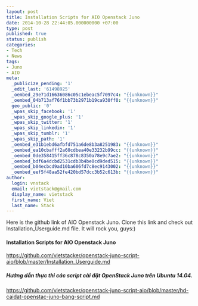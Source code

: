 ```yaml
---
layout: post
title: Installation Scripts for AIO Openstack Juno
date: 2014-10-28 22:44:05.000000000 +07:00
type: post
published: true
status: publish
categories:
- Tech
- News
tags:
- Juno
- AIO
meta:
  _publicize_pending: '1'
  _edit_last: '61498925'
  _oembed_29e71d16636086c05c1ebeac5f7097c4: "{{unknown}}"
  _oembed_04b713af76f1bb73b2971b19ca930ff0: "{{unknown}}"
  geo_public: '0'
  _wpas_skip_facebook: '1'
  _wpas_skip_google_plus: '1'
  _wpas_skip_twitter: '1'
  _wpas_skip_linkedin: '1'
  _wpas_skip_tumblr: '1'
  _wpas_skip_path: '1'
  _oembed_e31b1ebd6afbfd751a6de8b3a8251983: "{{unknown}}"
  _oembed_ea10cbafff2a60cdbea40e33232b99cc: "{{unknown}}"
  _oembed_0de358415ff36c878c8350a78e9c7ae2: "{{unknown}}"
  _oembed_bdf6a4dcbd2531cdb3b4be0cd9ded515: "{{unknown}}"
  _oembed_b04ecbcd9ad10ba606fd7c8ec9143002: "{{unknown}}"
  _oembed_eef5f48aa52fe420bd57dcc3b52c613b: "{{unknown}}"
author:
  login: vnstack
  email: vietstack@gmail.com
  display_name: vietstack
  first_name: Viet
  last_name: Stack
---
```

<p>Here is the github link of AIO Openstack Juno. Clone this link and check out Installation_Userguide.md file. It will rock you, guys:)</p>
<h4>Installation Scripts for AIO Openstack Juno</h4>
<p><a href="https://github.com/vietstacker/openstack-juno-script-aio/blob/master/Installation_Userguide.md">https://github.com/vietstacker/openstack-juno-script-aio/blob/master/Installation_Userguide.md</a></p>
<h5><a class="anchor" href="https://github.com/vietstacker/openstack-juno-script-aio/blob/master/README.md#h%C6%B0%E1%BB%9Bng-d%E1%BA%ABn-th%E1%BB%B1c-thi-c%C3%A1c-script-c%C3%A0i-%C4%91%E1%BA%B7t-openstack-juno-tr%C3%AAn-ubuntu-1404" name="user-content-h%C6%B0%E1%BB%9Bng-d%E1%BA%ABn-th%E1%BB%B1c-thi-c%C3%A1c-script-c%C3%A0i-%C4%91%E1%BA%B7t-openstack-juno-tr%C3%AAn-ubuntu-1404"></a>Hướng dẫn thực thi các script cài đặt OpenStack Juno trên Ubuntu 14.04.</h5>
<p><a href="https://github.com/vietstacker/openstack-juno-script-aio/blob/master/hd-caidat-openstac-juno-bang-script.md">https://github.com/vietstacker/openstack-juno-script-aio/blob/master/hd-caidat-openstac-juno-bang-script.md</a></p>
